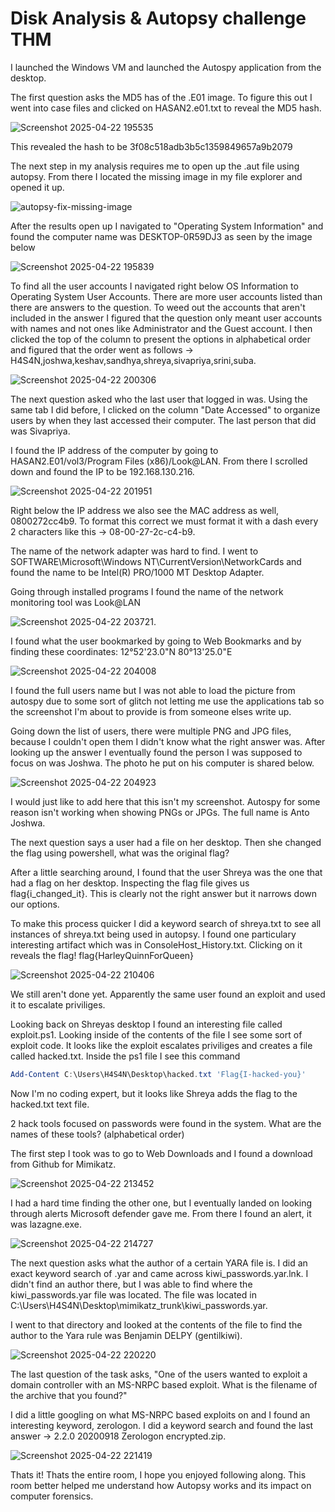 # Disk Analysis & Autopsy challenge THM

I launched the Windows VM and launched the Autospy application from the desktop.

The first question asks the MD5 has of the .E01 image. To figure this out I went into case files and clicked on HASAN2.e01.txt to reveal the MD5 hash.

![Screenshot 2025-04-22 195535](https://github.com/user-attachments/assets/e84298b8-68d2-4b5a-a7a0-b2a0daa14d7b)

This revealed the hash to be 3f08c518adb3b5c1359849657a9b2079

The next step in my analysis requires me to open up the .aut file using autopsy. From there I located the missing image in my file explorer and opened it up.

![autopsy-fix-missing-image](https://github.com/user-attachments/assets/ebd637a8-0da5-4ef6-84e2-296dc5282535)


After the results open up I navigated to "Operating System Information" and found the computer name was DESKTOP-0R59DJ3 as seen by the image below

![Screenshot 2025-04-22 195839](https://github.com/user-attachments/assets/e2460fd7-9c76-4042-80d2-bef78b04e7c9)

To find all the user accounts I navigated right below OS Information to Operating System User Accounts. There are more user accounts listed than there are answers to the question.
To weed out the accounts that aren't included in the answer I figured that the question only meant user accounts with names and not ones like Administrator and the Guest account.
I then clicked the top of the column to present the options in alphabetical order and figured that the order went as follows -> H4S4N,joshwa,keshav,sandhya,shreya,sivapriya,srini,suba.

![Screenshot 2025-04-22 200306](https://github.com/user-attachments/assets/8e5c1aed-d426-4a43-ab6e-603a3a5700a2)

The next question asked who the last user that logged in was. Using the same tab I did before, I clicked on the column "Date Accessed" to organize users by when they last accessed their computer.
The last person that did was Sivapriya.

I found the IP address of the computer by going to HASAN2.E01/vol3/Program Files (x86)/Look@LAN. From there I scrolled down and found the IP to be 192.168.130.216.

![Screenshot 2025-04-22 201951](https://github.com/user-attachments/assets/fce53652-d309-41e7-96e4-5c1df9c6552a)

Right below the IP address we also see the MAC address as well, 0800272cc4b9. To format this correct we must format it with a dash every 2 characters like this ->
08-00-27-2c-c4-b9.

The name of the network adapter was hard to find. I went to SOFTWARE\Microsoft\Windows NT\CurrentVersion\NetworkCards and found the name to be Intel(R) PRO/1000 MT Desktop Adapter.

Going through installed programs I found the name of the network monitoring tool was Look@LAN

![Screenshot 2025-04-22 203721](https://github.com/user-attachments/assets/a7e5b0b2-4804-45a9-a7a3-14e740ff3989).

I found what the user bookmarked by going to Web Bookmarks and by finding these coordinates: 12°52'23.0"N 80°13'25.0"E 

![Screenshot 2025-04-22 204008](https://github.com/user-attachments/assets/45372519-09fc-4dc3-bd16-cc6b9bf1d968)


I found the full users name but I was not able to load the picture from autospy due to some sort of glitch not letting me use the applications tab so the screenshot I'm about to provide is from someone elses write up.

Going down the list of users, there were multiple PNG and JPG files, because I couldn't open them I didn't know what the right answer was. After looking up the answer I eventually found
the person I was supposed to focus on was Joshwa. The photo he put on his computer is shared below.

![Screenshot 2025-04-22 204923](https://github.com/user-attachments/assets/fc2ae907-8f3f-445e-b7ea-68ffb65c23ac)

I would just like to add here that this isn't my screenshot. Autospy for some reason isn't working when showing PNGs or JPGs. The full name is Anto Joshwa.

The next question says a user had a file on her desktop. Then she changed the flag using powershell, what was the original flag?

After a little searching around, I found that the user Shreya was the one that had a flag on her desktop. Inspecting the flag file gives us flag{i_changed_it}. This is 
clearly not the right answer but it narrows down our options. 

To make this process quicker I did a keyword search of shreya.txt to see all instances of shreya.txt being used in autopsy. I found one particulary interesting 
artifact which was in ConsoleHost_History.txt. Clicking on it reveals the flag! flag{HarleyQuinnForQueen}

![Screenshot 2025-04-22 210406](https://github.com/user-attachments/assets/b2821183-b02f-476c-bfab-71808343259f)

We still aren't done yet. Apparently the same user found an exploit and used it to escalate priviliges. 

Looking back on Shreyas desktop I found an interesting file called exploit.ps1. Looking inside of the contents of the file I see some sort of exploit code.
It looks like the exploit escalates priviliges and creates a file called hacked.txt. Inside the ps1 file I see this command 

```powershell
Add-Content C:\Users\H4S4N\Desktop\hacked.txt 'Flag{I-hacked-you}'
```

Now I'm no coding expert, but it looks like Shreya adds the flag to the hacked.txt text file.

2 hack tools focused on passwords were found in the system. What are the names of these tools? (alphabetical order)

The first step I took was to go to Web Downloads and I found a download from Github for Mimikatz. 

![Screenshot 2025-04-22 213452](https://github.com/user-attachments/assets/90bfddcd-08b8-4c73-b900-370823fd7eda)

I had a hard time finding the other one, but I eventually landed on looking through alerts Microsoft defender gave me. From there I found an alert, it was lazagne.exe.

![Screenshot 2025-04-22 214727](https://github.com/user-attachments/assets/0cd05abf-1e93-405e-9635-4cb02282ab8b)

The next question asks what the author of a certain YARA file is. I did an exact keyword search of .yar and came across kiwi_passwords.yar.lnk. I didn't find an author
there, but I was able to find where the kiwi_passwords.yar file was located. The file was located in C:\Users\H4S4N\Desktop\mimikatz_trunk\kiwi_passwords.yar. 

I went to that directory and looked at the contents of the file to find the author to the Yara rule was Benjamin DELPY (gentilkiwi).

![Screenshot 2025-04-22 220220](https://github.com/user-attachments/assets/41d5556e-ecfc-4f0d-890b-e62fd805f8a9)

The last question of the task asks, "One of the users wanted to exploit a domain controller with an MS-NRPC based exploit. What is the filename of the archive that you found?"

I did a little googling on what MS-NRPC based exploits on and I found an interesting keyword, zerologon. I did a keyword search and found the last answer ->
2.2.0 20200918 
Zerologon encrypted.zip.

![Screenshot 2025-04-22 221419](https://github.com/user-attachments/assets/528bbb46-9131-458d-9524-9a7c01593556)

Thats it! Thats the entire room, I hope you enjoyed following along. This room better helped me understand how Autopsy works and its impact on computer forensics.
